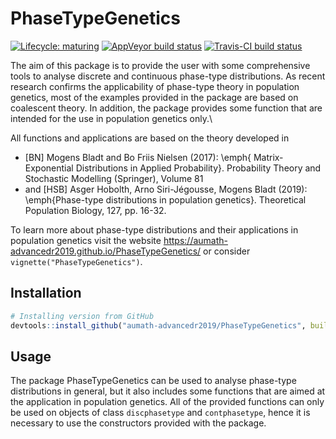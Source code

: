 # PhaseTypeGenetics

<!-- badges: start -->
[![Lifecycle: maturing](https://img.shields.io/badge/lifecycle-maturing-blue.svg)](https://www.tidyverse.org/lifecycle/#maturing)
[![AppVeyor build status](https://ci.appveyor.com/api/projects/status/github/aumath-advancedr2019/PhaseTypeGenetics?branch=master&svg=true)](https://ci.appveyor.com/project/JetteS/phasetypegenetics)
[![Travis-CI build status](https://travis-ci.org/aumath-advancedr2019/PhaseTypeGenetics.svg?branch=master)](https://travis-ci.com/aumath-advancedr2019/PhaseTypeGenetics)
<!-- badges: end -->

The aim of this package is to provide the user with some comprehensive tools to analyse discrete and continuous phase-type distributions. As recent research confirms the applicability of phase-type theory in population genetics, most of the examples provided in the package are based on coalescent theory. In addition, the package provides some function that are intended for the use in population genetics only.\

All functions and applications are based on the theory developed in 

* [BN] Mogens Bladt and Bo Friis Nielsen (2017): 
  \emph{ Matrix-Exponential Distributions in Applied Probability}. 
  Probability Theory and Stochastic Modelling (Springer), Volume 81 
* and [HSB] Asger Hobolth, Arno Siri-Jégousse, Mogens Bladt (2019): 
  \emph{Phase-type distributions in population genetics}. 
  Theoretical Population Biology, 127, pp. 16-32.

To learn more about phase-type distributions and their applications in population genetics visit the website <https://aumath-advancedr2019.github.io/PhaseTypeGenetics/> or consider `vignette("PhaseTypeGenetics")`.

## Installation

```r
# Installing version from GitHub
devtools::install_github("aumath-advancedr2019/PhaseTypeGenetics", build_vignettes = TRUE, dependencies = TRUE)
```

## Usage

The package PhaseTypeGenetics can be used to analyse phase-type distributions in general, but it also includes some functions that are aimed at the application in population genetics. All of the provided functions can only be used on objects of class `discphasetype` and `contphasetype`, hence it is necessary to use the constructors provided with the package.
